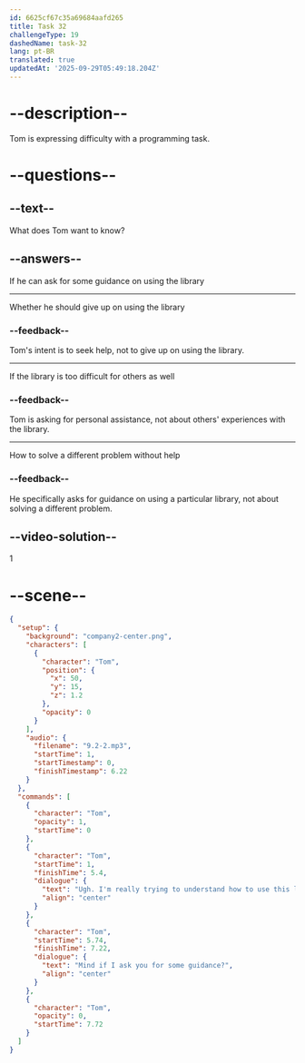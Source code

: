 ```yaml
---
id: 6625cf67c35a69684aafd265
title: Task 32
challengeType: 19
dashedName: task-32
lang: pt-BR
translated: true
updatedAt: '2025-09-29T05:49:18.204Z'
---
```


<!-- (Audio) Tom: Ugh! I'm really trying to understand how to use this library, but I'm a bit lost. Mind if I ask you for some guidance? -->

# --description--

Tom is expressing difficulty with a programming task.

# --questions--

## --text--

What does Tom want to know?

## --answers--

If he can ask for some guidance on using the library

---

Whether he should give up on using the library

### --feedback--

Tom's intent is to seek help, not to give up on using the library.

---

If the library is too difficult for others as well

### --feedback--

Tom is asking for personal assistance, not about others' experiences with the library.

---

How to solve a different problem without help

### --feedback--

He specifically asks for guidance on using a particular library, not about solving a different problem.

## --video-solution--

1

# --scene--

```json
{
  "setup": {
    "background": "company2-center.png",
    "characters": [
      {
        "character": "Tom",
        "position": {
          "x": 50,
          "y": 15,
          "z": 1.2
        },
        "opacity": 0
      }
    ],
    "audio": {
      "filename": "9.2-2.mp3",
      "startTime": 1,
      "startTimestamp": 0,
      "finishTimestamp": 6.22
    }
  },
  "commands": [
    {
      "character": "Tom",
      "opacity": 1,
      "startTime": 0
    },
    {
      "character": "Tom",
      "startTime": 1,
      "finishTime": 5.4,
      "dialogue": {
        "text": "Ugh. I'm really trying to understand how to use this library but I'm a bit lost.",
        "align": "center"
      }
    },
    {
      "character": "Tom",
      "startTime": 5.74,
      "finishTime": 7.22,
      "dialogue": {
        "text": "Mind if I ask you for some guidance?",
        "align": "center"
      }
    },
    {
      "character": "Tom",
      "opacity": 0,
      "startTime": 7.72
    }
  ]
}
```
